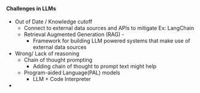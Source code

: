 #### Challenges in LLMs
- Out of Date / Knowledge cutoff
  - Connect to external data sources and APIs to mitigate Ex: LangChain
  - Retrieval Augmented Generation (RAG)  - 
    -  Framework for building LLM powered systems that make use of external data sources
- Wrong/ Lack of reasoning
  - Chain of thought prompting
    - Adding chain of thought to prompt text might help
  - Program-aided Language(PAL) models
    - LLM + Code Interpreter
- 
